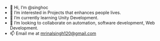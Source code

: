 - 👋 Hi, I’m @singhoc
- 👀 I’m interested in Projects that enhances people lives.
- 🌱 I’m currently learning Unity Development.
- 💞️ I’m looking to collaborate on automation, software development, Web Development.
- 📫 Email me at mrinalsingh120@gmail.com
